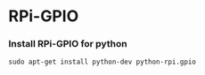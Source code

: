 # RPi-GPIO

### Install RPi-GPIO for python
```
sudo apt-get install python-dev python-rpi.gpio
```
